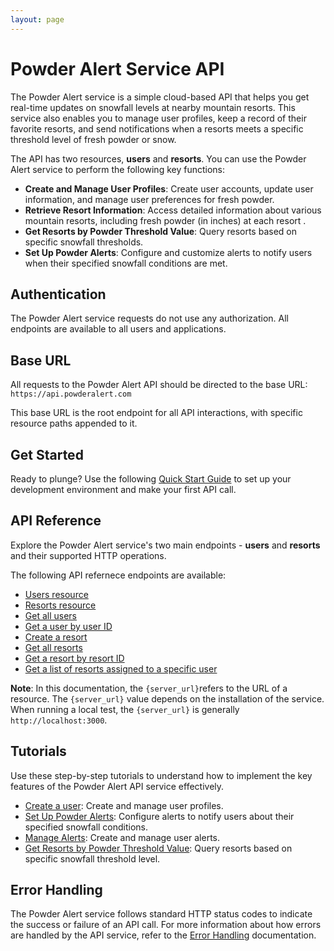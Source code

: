 ```yaml
---
layout: page
---
```


# Powder Alert Service API

The Powder Alert service is a simple cloud-based API that helps you get real-time updates on snowfall levels at nearby  mountain resorts. This service also enables you to manage user profiles, keep a record of their favorite resorts, and send notifications when a resorts meets a specific threshold level of fresh powder or snow.

The API has two resources, **users** and **resorts**. You can use the Powder Alert service to perform the following key functions:

* **Create and Manage User Profiles**: Create user accounts, update user information, and manage user preferences for fresh powder.
* **Retrieve Resort Information**: Access detailed information about various mountain resorts, including fresh powder (in inches) at each resort .
* **Get Resorts by Powder Threshold Value**: Query resorts based on specific snowfall thresholds.
* **Set Up Powder Alerts**: Configure and customize alerts to notify users when their specified snowfall conditions are met.

## Authentication

The Powder Alert service requests do not use any authorization. All endpoints are available to all users and applications.

## Base URL

All requests to the Powder Alert API should be directed to the base URL: `https://api.powderalert.com`

This base URL is the root endpoint for all API interactions, with specific resource paths appended to it.

## Get Started

Ready to plunge? Use the following [Quick Start Guide](ski-powder-alert-service/quick-start) to set up your development environment and make your first API call.

## API Reference

Explore the Powder Alert service's two main endpoints - **users** and **resorts** and their supported HTTP operations.

The following API refernece endpoints are available:

* [Users resource](api/user-pa)
* [Resorts resource](api/resort-pa)
* [Get all users](api/users-get-all-users)
* [Get a user by user ID](api/users-get-user-by-id)
* [Create a resort](api/resorts-create-resort)
* [Get all resorts](api/resorts-get-all-resorts)
* [Get a resort by resort ID](api/resorts-get-resort-by-id)
* [Get a list of resorts assigned to a specific user](api/resorts-get-resort-by-user-id)

**Note**: In this documentation, the `{server_url}`refers to the URL of a resource. The `{server_url}` value depends on the installation of the service. When running a local test, the `{server_url}` is generally `http://localhost:3000`.

## Tutorials

Use these step-by-step tutorials to understand how to implement the key features of the Powder Alert API service effectively.

* [Create a user](tutorials/users-create-user): Create and manage user profiles.
* [Set Up Powder Alerts](tutorials/set-up-powder-alerts): Configure alerts to notify users about their specified snowfall conditions.
* [Manage Alerts](tutorials/manage-alerts): Create and manage user alerts.
* [Get Resorts by Powder Threshold Value](tutorials/get-resorts-by-threshold): Query resorts based on specific snowfall threshold level.

## Error Handling

The Powder Alert service follows standard HTTP status codes to indicate the success or failure of an API call. For more information about how errors are handled by the API service, refer to the [Error Handling](error-handling) documentation.
